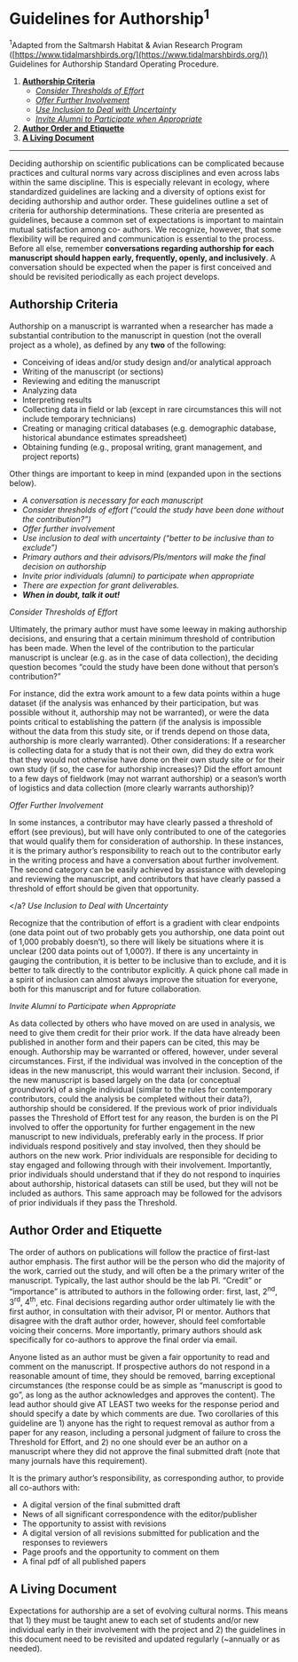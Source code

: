 # Guidelines for Authorship<sup>1</sup>

<sup>1</sup>Adapted from the Saltmarsh Habitat & Avian Research Program ([https://www.tidalmarshbirds.org/](https://www.tidalmarshbirds.org/)) Guidelines for Authorship Standard Operating Procedure.

1. [**Authorship Criteria**](#author)
   - [*Consider Thresholds of Effort* ](#threshold)
   - [*Offer Further Involvement*](#involvement)
   - [*Use Inclusion to Deal with Uncertainty*](#inclusion)
   - [*Invite Alumni to Participate when Appropriate*](#alum)
2. [**Author Order and Etiquette**](#order)
3. [**A Living Document**](#doc)

***

Deciding authorship on scientific publications can be complicated because practices and cultural norms vary across disciplines and even across labs within the same discipline. This is especially relevant in ecology, where standardized guidelines are lacking and a diversity of options exist for deciding authorship and author order. These guidelines outline a set of criteria for authorship determinations. These criteria are presented as guidelines, because a common set of expectations is important to maintain mutual satisfaction among co- authors. We recognize, however, that some flexibility will be required and communication is essential to the process.  Before all else, remember __conversations regarding authorship for each manuscript should happen early, frequently, openly, and inclusively__. A conversation should be expected when the paper is first conceived and should be revisited periodically as each project develops.

<a name="author"></a>
## **Authorship Criteria**
Authorship on a manuscript is warranted when a researcher has made a substantial contribution to the manuscript in question (not the overall project as a whole), as defined by any __two__ of the following:
   * Conceiving of ideas and/or study design and/or analytical approach
   * Writing of the manuscript (or sections)
   * Reviewing and editing the manuscript
   * Analyzing data
   * Interpreting results
   * Collecting data in field or lab (except in rare circumstances this will not include temporary technicians)
   * Creating or managing critical databases (e.g. demographic database, historical abundance estimates spreadsheet)
   * Obtaining funding (e.g., proposal writing, grant management, and project reports)

Other things are important to keep in mind (expanded upon in the sections below).
* *A conversation is necessary for each manuscript*
* *Consider thresholds of effort (“could the study have been done without the contribution?”)*
* *Offer further involvement*
* *Use inclusion to deal with uncertainty (“better to be inclusive than to exclude”)*
* *Primary authors and their advisors/PIs/mentors will make the final decision on authorship*
* *Invite prior individuals (alumni) to participate when appropriate*
* *There are expection for grant deliverables.*
* ***When in doubt, talk it out!***
   

<a name="threshold"></a>
*Consider Thresholds of Effort* 

Ultimately, the primary author must have some leeway in making authorship decisions, and ensuring that a certain minimum threshold of contribution has been made. When the level of the contribution to the particular manuscript is unclear (e.g. as in the case of data collection), the deciding question becomes “could the study have been done without that person’s contribution?”

For instance, did the extra work amount to a few data points within a huge dataset (if the analysis was enhanced by their participation, but was possible without it, authorship may not be warranted), or were the data points critical to establishing the pattern (if the analysis is impossible without the data from this study site, or if trends depend on those data, authorship is more clearly warranted).  Other considerations: If a researcher is collecting data for a study that is not their own, did they do extra work that they would not otherwise have done on their own study site or for their own study (if so, the case for authorship increases)? Did the effort amount to a few days of fieldwork (may not warrant authorship) or a season’s worth of logistics and data collection (more clearly warrants authorship)?

<a name="involvement"></a>
*Offer Further Involvement*

In some instances, a contributor may have clearly passed a threshold of effort (see previous), but will have only contributed to one of the categories that would qualify them for consideration of authorship. In these instances, it is the primary author’s responsibility to reach out to the contributor early in the writing process and have a conversation about further involvement. The second category can be easily achieved by assistance with developing and reviewing the manuscript, and contributors that have clearly passed a threshold of effort should be given that opportunity.

<a name="inclusion"></a?
*Use Inclusion to Deal with Uncertainty*

Recognize that the contribution of effort is a gradient with clear endpoints (one data point out of two probably gets you authorship, one data point out of 1,000 probably doesn’t), so there will likely be situations where it is unclear (200 data points out of 1,000?). If there is any uncertainty in gauging the contribution, it is better to be inclusive than to exclude, and it is better to talk directly to the contributor explicitly. A quick phone call made in a spirit of inclusion can almost always improve the situation for everyone, both for this manuscript and for future collaboration.

<a name="alum"></a>
*Invite Alumni to Participate when Appropriate*

As data collected by others who have moved on are used in analysis, we need to give them credit for their prior work.  If the data have already been published in another form and their papers can be cited, this may be enough. Authorship may be warranted or offered, however, under several circumstances.  First, if the individual was involved in the conception of the ideas in the new manuscript, this would warrant their inclusion. Second, if the new manuscript is based largely on the data (or conceptual groundwork) of a single individual (similar to the rules for contemporary contributors, could the analysis be completed without their data?), authorship should be considered. If the previous work of prior individuals passes the Threshold of Effort test for any reason, the burden is on the PI involved to offer the opportunity for further engagement in the new manuscript to new individuals, preferably early in the process. If prior individuals respond positively and stay involved, then they should be authors on the new work. Prior individuals are responsible for deciding to stay engaged and following through with their involvement. Importantly, prior individuals should understand that if they do not respond to inquiries about authorship, historical datasets can still be used, but they will not be included as authors. This same approach may be followed for the advisors of prior individuals if they pass the Threshold.

<a name="order"></a>
## **Author Order and Etiquette**
The order of authors on publications will follow the practice of first-last author emphasis. The first author will be the person who did the majority of the work, carried out the study, and will often be a the primary writer of the manuscript. Typically, the last author should be the lab PI.  “Credit” or “importance” is attributed to authors in the following order:  first, last, 2<sup>nd</sup>, 3<sup>rd</sup>, 4<sup>th</sup>, etc.  Final decisions regarding author order ultimately lie with the first author, in consultation with their advisor, PI or mentor. Authors that disagree with the draft author order, however, should feel comfortable voicing their concerns. More importantly, primary authors should ask specifically for co-authors to approve the final order via email.

Anyone listed as an author must be given a fair opportunity to read and comment on the manuscript.  If prospective authors do not respond in a reasonable amount of time, they should be removed, barring exceptional circumstances (the response could be as simple as “manuscript is good to go”, as long as the author acknowledges and approves the content). The lead author should give AT LEAST two weeks for the response period and should specify a date by which comments are due. Two corollaries of this guideline are 1) anyone has the right to request removal as author from a paper for any reason, including a personal judgment of failure to cross the Threshold for Effort, and 2) no one should ever be an author on a manuscript where they did not approve the final submitted draft (note that many journals have this requirement).

It is the primary author’s responsibility, as corresponding author, to provide all co-authors with:
*	A digital version of the final submitted draft
*	News of all significant correspondence with the editor/publisher
*	The opportunity to assist with revisions
*	A digital version of all revisions submitted for publication and the responses to reviewers
*	Page proofs and the opportunity to comment on them
*	A final pdf of all published papers

<a name="doc"></a>
##	**A Living Document**
Expectations for authorship are a set of evolving cultural norms. This means that 1) they must be taught anew to each set of students and/or new individual early in their involvement with the project and 2) the guidelines in this document need to be revisited and updated regularly (~annually or as needed).

